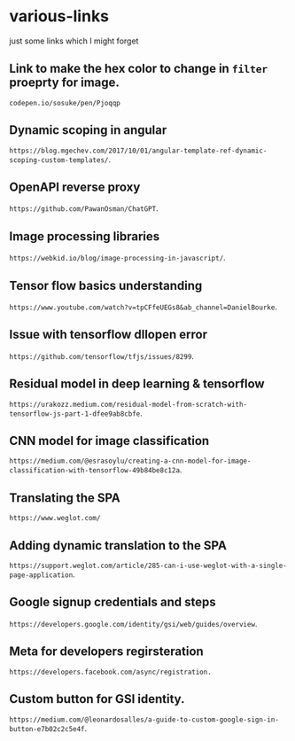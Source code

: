 # various-links
just some links which I might forget

## Link to make the hex color to change in `filter` proeprty for image.
`codepen.io/sosuke/pen/Pjoqqp`

## Dynamic scoping in angular 
`https://blog.mgechev.com/2017/10/01/angular-template-ref-dynamic-scoping-custom-templates/`.

## OpenAPI reverse proxy
`https://github.com/PawanOsman/ChatGPT`.

## Image processing libraries
`https://webkid.io/blog/image-processing-in-javascript/`.

## Tensor flow basics understanding
`https://www.youtube.com/watch?v=tpCFfeUEGs8&ab_channel=DanielBourke`.

## Issue with tensorflow **dllopen** error
`https://github.com/tensorflow/tfjs/issues/8299`.

## Residual model in deep learning & tensorflow
`https://urakozz.medium.com/residual-model-from-scratch-with-tensorflow-js-part-1-dfee9ab8cbfe`.

## CNN model for image classification
`https://medium.com/@esrasoylu/creating-a-cnn-model-for-image-classification-with-tensorflow-49b84be8c12a`.


## Translating the SPA
`https://www.weglot.com/`

## Adding dynamic translation to the SPA
`https://support.weglot.com/article/285-can-i-use-weglot-with-a-single-page-application`.

## Google signup credentials and steps
`https://developers.google.com/identity/gsi/web/guides/overview`.

## Meta for developers regirsteration
`https://developers.facebook.com/async/registration.`

## Custom button for GSI identity.
`https://medium.com/@leonardosalles/a-guide-to-custom-google-sign-in-button-e7b02c2c5e4f`.
